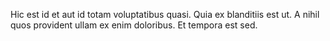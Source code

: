 Hic est id et aut id totam voluptatibus quasi. Quia ex blanditiis est ut. A nihil quos provident ullam ex enim doloribus. Et tempora est sed.